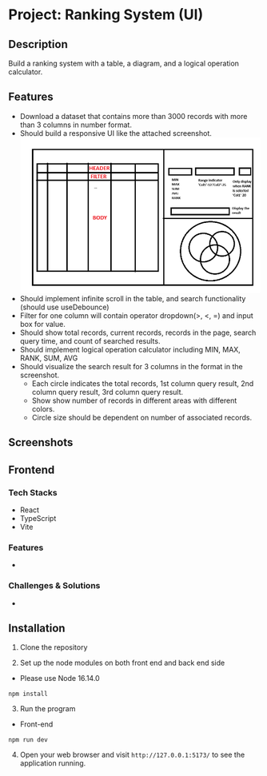 # Project: Ranking System (UI)

## Description
Build a ranking system with a table, a diagram, and a logical operation calculator.

## Features
- Download a dataset that contains more than 3000 records with more than 3 columns in number format.
- Should build a responsive UI like the attached screenshot.
![alt text](screenshot.png)
- Should implement infinite scroll in the table, and search functionality (should use useDebounce)
- Filter for one column will contain operator dropdown(>, <, =) and input box for value.
- Should show total records, current records, records in the page, search query time, and count of searched results.
- Should implement logical operation calculator including MIN, MAX, RANK, SUM, AVG
- Should visualize the search result for 3 columns in the format in the screenshot.
  - Each circle indicates the total records, 1st column query result, 2nd column query result, 3rd column query result.
  - Show show number of records in different areas with different colors.
  - Circle size should be dependent on number of associated records.

## Screenshots


## Frontend
### Tech Stacks
- React
- TypeScript
- Vite

### Features
- 

### Challenges & Solutions
- 

## Installation

1. Clone the repository

2. Set up the node modules on both front end and back end side
- Please use Node 16.14.0

```shell
npm install
```

3. Run the program

- Front-end

```shell
npm run dev
```

4. Open your web browser and visit `http://127.0.0.1:5173/` to see the application running.